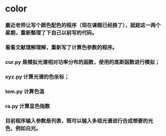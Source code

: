# color

### 最近老师让写个颜色配色的程序（现在课题已经换了），就趁这一两个星期，重新整理了下自己以前写的代码。
### 看看文献理解理解，重新写了计算色参数的程序。

### cur.py 是模拟光谱相对功率分布的函数，使用的高斯函数进行模拟；
### xyz.py 计算光谱的色坐标；
### tem.py 计算色温
### ra.py 计算显色指数

### 目前程序输入参数是列表，既可以输入多组光谱进行合成想要的光色，例如白光。


